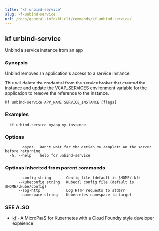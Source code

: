 ```yaml
---
title: "kf unbind-service"
slug: kf-unbind-service
url: /docs/general-info/kf-cli/commands/kf-unbind-service/
---
```

## kf unbind-service

Unbind a service instance from an app

### Synopsis

Unbind removes an application's access to a service instance.

 This will delete the credential from the service broker that created the instance and update the VCAP_SERVICES environment variable for the application to remove the reference to the instance.

```
kf unbind-service APP_NAME SERVICE_INSTANCE [flags]
```

### Examples

```
  kf unbind-service myapp my-instance
```

### Options

```
      --async   Don't wait for the action to complete on the server before returning
  -h, --help    help for unbind-service
```

### Options inherited from parent commands

```
      --config string       Config file (default is $HOME/.kf)
      --kubeconfig string   Kubectl config file (default is $HOME/.kube/config)
      --log-http            Log HTTP requests to stderr
      --namespace string    Kubernetes namespace to target
```

### SEE ALSO

* [kf](/docs/general-info/kf-cli/commands/kf/)	 - A MicroPaaS for Kubernetes with a Cloud Foundry style developer expeience

